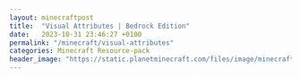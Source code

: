 ```yaml
---
layout: minecraftpost
title:  "Visual Attributes | Bedrock Edition"
date:   2023-10-31 23:46:27 +0100
permalink: "/minecraft/visual-attributes"
categories: Minecraft Resource-pack
header_image: "https://static.planetminecraft.com/files/image/minecraft/texture-pack/2022/796/16101902-visualattributesproject_l.webp"
---
```

<style>
main {width: 100vw;}
</style>
